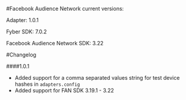 #Facebook Audience Network current versions:

Adapter: 1.0.1

Fyber SDK: 7.0.2

Facebook Audience Network SDK: 3.22

#Changelog

####1.0.1

- Added support for a comma separated values string for test device hashes in `adapters.config`
- Added support for FAN SDK 3.19.1 - 3.22

